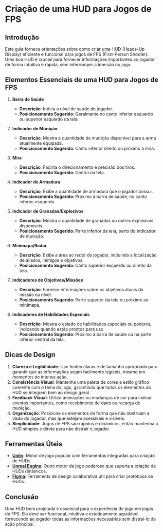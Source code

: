 # Criação de uma HUD para Jogos de FPS

## Introdução

Este guia fornece orientações sobre como criar uma HUD (Heads-Up Display) eficiente e funcional para jogos de FPS (First-Person Shooter). Uma boa HUD é crucial para fornecer informações importantes ao jogador de forma intuitiva e rápida, sem interromper a imersão no jogo.

## Elementos Essenciais de uma HUD para Jogos de FPS

1. **Barra de Saúde**
   - **Descrição**: Indica o nível de saúde do jogador.
   - **Posicionamento Sugerido**: Geralmente no canto inferior esquerdo ou superior esquerdo da tela.

2. **Indicador de Munição**
   - **Descrição**: Mostra a quantidade de munição disponível para a arma atualmente equipada.
   - **Posicionamento Sugerido**: Canto inferior direito ou próximo à mira.

3. **Mira**
   - **Descrição**: Facilita o direcionamento e precisão dos tiros.
   - **Posicionamento Sugerido**: Centro da tela.

4. **Indicador de Armadura**
   - **Descrição**: Exibe a quantidade de armadura que o jogador possui.
   - **Posicionamento Sugerido**: Próximo à barra de saúde, no canto inferior esquerdo.

5. **Indicador de Granadas/Explosivos**
   - **Descrição**: Mostra a quantidade de granadas ou outros explosivos disponíveis.
   - **Posicionamento Sugerido**: Parte inferior da tela, perto do indicador de munição.

6. **Minimapa/Radar**
   - **Descrição**: Exibe a área ao redor do jogador, incluindo a localização de aliados, inimigos e objetivos.
   - **Posicionamento Sugerido**: Canto superior esquerdo ou direito da tela.

7. **Indicadores de Objetivos/Missões**
   - **Descrição**: Fornece informações sobre os objetivos atuais da missão ou nível.
   - **Posicionamento Sugerido**: Parte superior da tela ou próximo ao minimapa.

8. **Indicadores de Habilidades Especiais**
   - **Descrição**: Mostra o estado de habilidades especiais ou poderes, indicando quando estão prontos para uso.
   - **Posicionamento Sugerido**: Próximo à barra de saúde ou na parte inferior central da tela.

## Dicas de Design

1. **Clareza e Legibilidade**: Use fontes claras e de tamanho apropriado para garantir que as informações sejam facilmente legíveis, mesmo em momentos de intensa ação.
2. **Consistência Visual**: Mantenha uma paleta de cores e estilo gráfico coerente com o tema do jogo, garantindo que todos os elementos da HUD se integrem bem ao design geral.
3. **Feedback Visual**: Utilize animações ou mudanças de cor para indicar eventos importantes, como recebimento de dano ou recarga de munição.
4. **Organização**: Posicione os elementos de forma que não obstruam a visão do jogador, mas que estejam acessíveis e visíveis.
5. **Simplicidade**: Jogos de FPS são rápidos e dinâmicos, então mantenha a HUD simples e direta para não distrair o jogador.

## Ferramentas Úteis

- **[Unity](https://unity.com/)**: Motor de jogo popular com ferramentas integradas para criação de HUDs.
- **[Unreal Engine](https://www.unrealengine.com/)**: Outro motor de jogo poderoso que suporta a criação de HUDs dinâmicos.
- **[Figma](https://www.figma.com/)**: Ferramenta de design colaborativa útil para criar protótipos de HUDs.

## Conclusão

Uma HUD bem projetada é essencial para a experiência de jogo em jogos de FPS. Ela deve ser funcional, intuitiva e esteticamente agradável, fornecendo ao jogador todas as informações necessárias sem distraí-lo da ação principal.